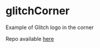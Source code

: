 # glitchCorner

Example of Glitch logo in the corner

Repo available [here](https://github.com/deprecatedcoder/glitchCorner)